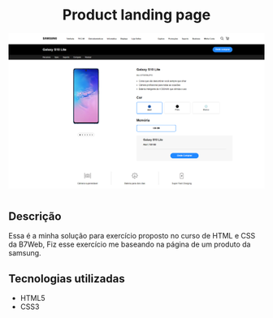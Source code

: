 <h1 align="center">Product landing page</h1>
<img src="assets/images/page.png">
<h1></h1>
<h2>Descrição</h2>
<p>Essa é a minha solução para exercício proposto no curso de HTML e CSS da B7Web, Fiz esse exercício me baseando na página de um produto da samsung.</p>
<h2>Tecnologias utilizadas</h2>
<ul>
    <li>HTML5</li>
    <li>CSS3</li>
</ul>